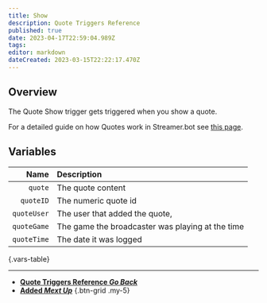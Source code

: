 ```yaml
---
title: Show
description: Quote Triggers Reference
published: true
date: 2023-04-17T22:59:04.989Z
tags: 
editor: markdown
dateCreated: 2023-03-15T22:22:17.470Z
---
```


## Overview
The Quote Show trigger gets triggered when you show a quote.

For a detailed guide on how Quotes work in Streamer.bot see [this page](/Settings/Quote).

## Variables
Name | Description
----:|:------------
`quote` | The quote content
`quoteID` | The numeric quote id
`quoteUser` | The user that added the quote,
`quoteGame` | The game the broadcaster was playing at the time
`quoteTime` | The date it was logged
{.vars-table}

---

- [<i class="mdi mdi-chevron-left"></i>**Quote Triggers Reference *Go Back***](/Triggers/Core/Quote)
- [<i class="mdi mdi-comment-quote primary--text"></i> **Added *Mext Up***](/Triggers/Core/Quote/Added)
{.btn-grid .my-5}